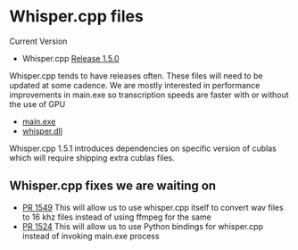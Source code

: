 # Whisper.cpp files

Current Version 
- Whisper.cpp [Release 1.5.0](https://github.com/ggerganov/whisper.cpp/releases/tag/v1.5.0)

Whisper.cpp tends to have releases often. These files will need to be updated at some cadence.
We are mostly interested in performance improvements in main.exe so transcription speeds are faster with or without the use of GPU

- [main.exe](https://github.com/ggerganov/whisper.cpp/releases/download/v1.5.0/whisper-cublas-bin-x64.zip)
- [whisper.dll](https://github.com/ggerganov/whisper.cpp/releases/download/v1.5.0/whisper-cublas-bin-x64.zip)

Whisper.cpp 1.5.1 introduces dependencies on specific version of cublas which will require shipping extra cublas files.

## Whisper.cpp fixes we are waiting on

- [PR 1549](https://github.com/ggerganov/whisper.cpp/pull/1549)
  This will allow us to use whisper.cpp itself to convert wav files to 16 khz files instead of using ffmpeg for the same
- [PR 1524](https://github.com/ggerganov/whisper.cpp/pull/1524)
  This will allow us to use Python bindings for whisper.cpp instead of invoking main.exe process
